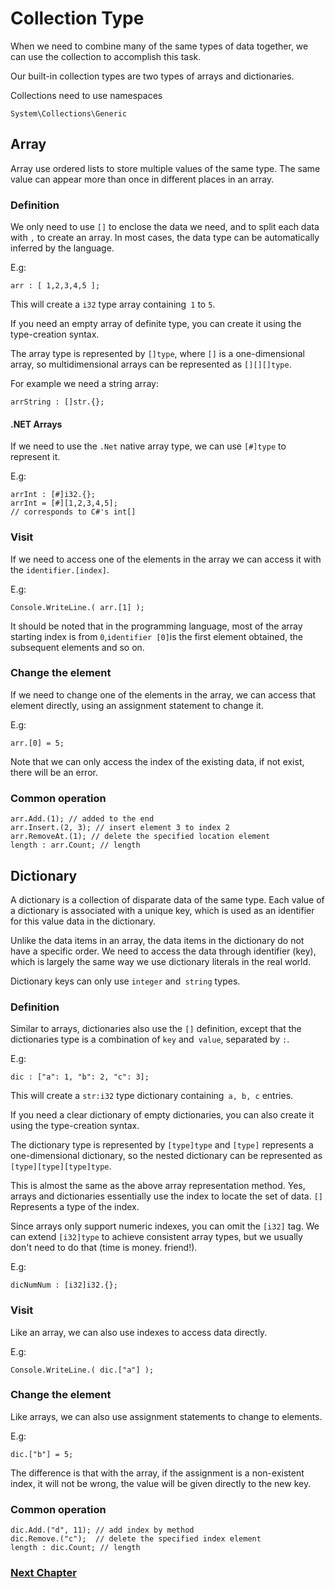 # Collection Type
When we need to combine many of the same types of data together, we can use the collection to accomplish this task.

Our built-in collection types are two types of arrays and dictionaries.

Collections need to use namespaces
```
System\Collections\Generic
```
## Array
Array use ordered lists to store multiple values ​​of the same type. The same value can appear more than once in different places in an array.
    
### Definition
We only need to use `[]` to enclose the data we need, and to split each data with `,` to create an array. In most cases, the data type can be automatically inferred by the language.

E.g:
```
arr : [ 1,2,3,4,5 ];
```
This will create a `i32` type array containing` 1` to `5`.

If you need an empty array of definite type, you can create it using the type-creation syntax.

The array type is represented by `[]type`, where `[]` is a one-dimensional array, so multidimensional arrays can be represented as `[][][]type`.

For example we need a string array:
```
arrString : []str.{};
```
#### .NET Arrays
If we need to use the `.Net` native array type, we can use `[#]type` to represent it.

E.g:
```
arrInt : [#]i32.{};
arrInt = [#][1,2,3,4,5];
// corresponds to C#'s int[]
```
### Visit
If we need to access one of the elements in the array we can access it with the `identifier.[index]`.

E.g:
```
Console.WriteLine.( arr.[1] );
```
It should be noted that in the programming language, most of the array starting index is from `0`,` identifier [0] `is the first element obtained, the subsequent elements and so on.
### Change the element
If we need to change one of the elements in the array, we can access that element directly, using an assignment statement to change it.

E.g:
```
arr.[0] = 5;
```
Note that we can only access the index of the existing data, if not exist, there will be an error.
### Common operation
```
arr.Add.(1); // added to the end
arr.Insert.(2, 3); // insert element 3 to index 2
arr.RemoveAt.(1); // delete the specified location element
length : arr.Count; // length
```
## Dictionary
A dictionary is a collection of disparate data of the same type. Each value of a dictionary is associated with a unique key, which is used as an identifier for this value data in the dictionary.

Unlike the data items in an array, the data items in the dictionary do not have a specific order. We need to access the data through identifier (key), which is largely the same way we use dictionary literals in the real world.

Dictionary keys can only use `integer` and` string` types.
### Definition
Similar to arrays, dictionaries also use the `[]` definition, except that the dictionaries type is a combination of `key` and` value`, separated by `:`.

E.g:
```
dic : ["a": 1, "b": 2, "c": 3];
```
This will create a `str:i32` type dictionary containing` a, b, c` entries.

If you need a clear dictionary of empty dictionaries, you can also create it using the type-creation syntax.

The dictionary type is represented by `[type]type` and `[type]` represents a one-dimensional dictionary, so the nested dictionary can be represented as `[type][type][type]type`.

This is almost the same as the above array representation method. Yes, arrays and dictionaries essentially use the index to locate the set of data. `[]` Represents a type of the index.

Since arrays only support numeric indexes, you can omit the `[i32]` tag. We can extend `[i32]type` to achieve consistent array types, but we usually don't need to do that (time is money. friend!).

E.g:
```
dicNumNum : [i32]i32.{};
```
### Visit
Like an array, we can also use indexes to access data directly.

E.g:
```
Console.WriteLine.( dic.["a"] );
```
### Change the element
Like arrays, we can also use assignment statements to change to elements.

E.g:
```
dic.["b"] = 5;
```
The difference is that with the array, if the assignment is a non-existent index, it will not be wrong, the value will be given directly to the new key.
### Common operation
```
dic.Add.("d", 11); // add index by method
dic.Remove.("c");  // delete the specified index element
length : dic.Count; // length
```
### [Next Chapter](judgment.md)